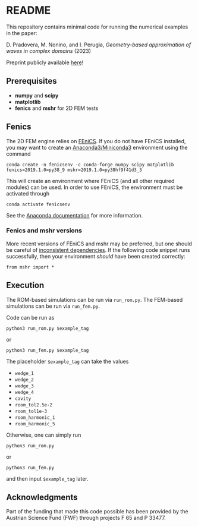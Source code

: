 # README

This repository contains minimal code for running the numerical examples in the paper:

D. Pradovera, M. Nonino, and I. Perugia, _Geometry-based approximation of waves in complex domains_ (2023)

Preprint publicly available [here](https://arxiv.org/abs/2301.13613)!

## Prerequisites
* **numpy** and **scipy**
* **matplotlib**
* **fenics** and **mshr** for 2D FEM tests

## Fenics
The 2D FEM engine relies on [FEniCS](http://fenicsproject.org/). If you do not have FEniCS installed, you may want to create an [Anaconda3/Miniconda3](http://anaconda.org/) environment using the command
```
conda create -n fenicsenv -c conda-forge numpy scipy matplotlib fenics=2019.1.0=py38_9 mshr=2019.1.0=py38hf9f41d3_3
```
This will create an environment where FEniCS (and all other required modules) can be used. In order to use FEniCS, the environment must be activated through
```
conda activate fenicsenv
```
See the [Anaconda documentation](http://docs.conda.io/) for more information.

### Fenics and mshr versions
More recent versions of FEniCS and mshr may be preferred, but one should be careful of [inconsistent dependencies](http://fenicsproject.discourse.group/t/anaconda-installation-of-fenics-and-mshr/2062/5). If the following code snippet runs successfully, then your environment *should* have been created correctly:
```
from mshr import *
```

## Execution
The ROM-based simulations can be run via `run_rom.py`. The FEM-based simulations can be run via `run_fem.py`.

Code can be run as
```
python3 run_rom.py $example_tag
```
or
```
python3 run_fem.py $example_tag
```
The placeholder `$example_tag` can take the values
* `wedge_1`
* `wedge_2`
* `wedge_3`
* `wedge_4`
* `cavity`
* `room_tol2.5e-2`
* `room_tol1e-3`
* `room_harmonic_1`
* `room_harmonic_5`

Otherwise, one can simply run
```
python3 run_rom.py
```
or
```
python3 run_fem.py
```
and then input `$example_tag` later.

## Acknowledgments
Part of the funding that made this code possible has been provided by the Austrian Science Fund (FWF) through projects F 65 and P 33477.
